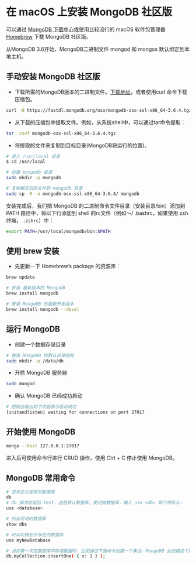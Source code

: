 # 在 macOS 上安装 MongoDB 社区版

可以通过 [MongoDB 下载中心](https://www.mongodb.com/download-center)或使用比较流行的 macOS 软件包管理器 [Homebrew](https://brew.sh/) 下载 MongoDB 社区版。

从MongoDB 3.6开始，MongoDB二进制文件 mongod 和 mongos 默认绑定到本地主机。

## 手动安装 MongoDB 社区版

* 下载所需的MongoDB版本的二进制文件。[下载地址](https://www.mongodb.com/download-center?jmp=nav#community)，或者使用curl 命令下载压缩包。

```sh
curl -O https://fastdl.mongodb.org/osx/mongodb-osx-ssl-x86_64-3.6.4.tgz
```

* 从下载的压缩包中提取文件。例如，从系统shell中，可以通过tar命令提取：

```sh
tar -zxvf mongodb-osx-ssl-x86_64-3.6.4.tgz
```

* 将提取的文件夹复制到目标目录(MongoDB将运行的位置)。

```sh
# 进入 /usr/local 目录
$ cd /usr/local

# 创建 mongodb 目录
sudo mkdir -p mongodb

# 复制解压后的文件到 mongodb 目录
sudo cp -R -n mongodb-osx-ssl-x86_64-3.6.4/ mongodb
```

安装完成后，我们把 MongoDB 的二进制命令文件目录（安装目录/bin）添加到 PATH 路径中，将以下行添加到 shell 的rc文件（例如〜/ .bashrc，如果使用 zsh 终端， `.zshrc`）中：

```sh
export PATH=/usr/local/mongodb/bin:$PATH
```

## 使用 brew 安装

* 先更新一下 Homebrew’s package 的资源库：

```sh
brew update

# 安装 最新版本的 MongoDB
brew install mongodb

# 安装 MongoDB 的最新开发版本
brew install mongodb --devel
```

## 运行 MongoDB

* 创建一个数据存储目录

```sh
# 使用 MongoDB 的默认目录结构
sudo mkdir -p /data/db
```

* 开启 MongoDB 服务器

```sh
sudo mongod
```

* 确认 MongoDB 已经成功启动

```sh
# 控制台输出如下内容表示启动成功
[initandlisten] waiting for connections on port 27017
```

## 开始使用 MongoDB

```sh
mongo --host 127.0.0.1:27017
```

进入后可使用命令行进行 CRUD 操作，使用 Ctrl + C 停止使用 MongoDB。

## MongoDB 常用命令

```sh
# 显示正在使用的数据库
db
# db 操作应返回 test，这是默认数据库。要切换数据库，输入 use <db> 如下例所示：
use <database>

# 列出可用的数据库
show dbs

# 可以切换到不存在的数据库
use myNewDatabase

# 当你第一次在数据库中存储数据时，比如通过下面命令创建一个集合，MongoDB 会创建这个数据库
db.myCollection.insertOne( { x: 1 } );
```
